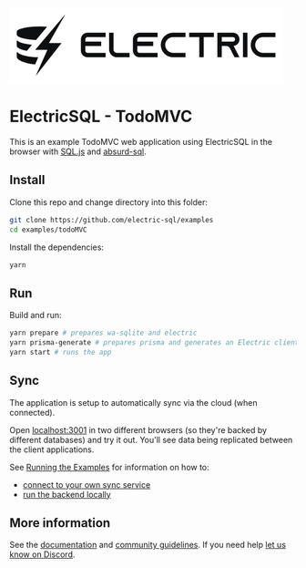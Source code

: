 <a href="https://electric-sql.com">
  <picture>
    <source media="(prefers-color-scheme: dark)"
        srcset="https://raw.githubusercontent.com/electric-sql/meta/main/identity/ElectricSQL-logo-light-trans.svg"
    />
    <source media="(prefers-color-scheme: light)"
        srcset="https://raw.githubusercontent.com/electric-sql/meta/main/identity/ElectricSQL-logo-black.svg"
    />
    <img alt="ElectricSQL logo"
        src="https://raw.githubusercontent.com/electric-sql/meta/main/identity/ElectricSQL-logo-black.svg"
    />
  </picture>
</a>

# ElectricSQL - TodoMVC

This is an example TodoMVC web application using ElectricSQL in the browser with [SQL.js](https://sql.js.org) and [absurd-sql](https://github.com/jlongster/absurd-sql).

## Install

Clone this repo and change directory into this folder:

```sh
git clone https://github.com/electric-sql/examples
cd examples/todoMVC
```

Install the dependencies:


```sh
yarn
```

## Run

Build and run:


```sh
yarn prepare # prepares wa-sqlite and electric
yarn prisma-generate # prepares prisma and generates an Electric client from your Prisma schema
yarn start # runs the app
```

## Sync


The application is setup to automatically sync via the cloud (when connected).



Open [localhost:3001](http://localhost:3001) in two different browsers (so they're backed by different databases) and try it out. You'll see data being replicated between the client applications.



See [Running the Examples](https://electric-sql.com/docs/overview/examples) for information on how to:

- [connect to your own sync service](https://electric-sql.com/docs/overview/examples#option-2--connect-to-your-own-sync-service)
- [run the backend locally](https://electric-sql.com/docs/overview/examples#option-3--run-the-backend-locally)

## More information

See the [documentation](https://electric-sql.com/docs) and [community guidelines](https://github.com/electric-sql/meta). If you need help [let us know on Discord](https://discord.gg/B7kHGwDcbj).
